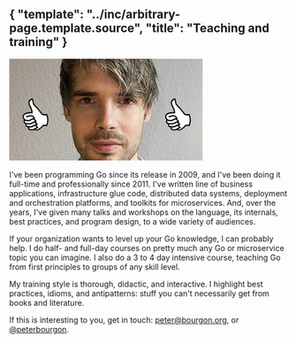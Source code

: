 {
	"template": "../inc/arbitrary-page.template.source",
    "title": "Teaching and training"
}
---
<img src="crophead.jpg" width="350" height="184" alt="My dumb cropped face" />

I've been programming Go since its release in 2009, and I've been doing it full-time and professionally since 2011.
I've written line of business applications, infrastructure glue code, distributed data systems, deployment and orchestration platforms, and toolkits for microservices.
And, over the years, I've given many talks and workshops on the language, its internals, best practices, and program design, to a wide variety of audiences.

If your organization wants to level up your Go knowledge, I can probably help.
I do half- and full-day courses on pretty much any Go or microservice topic you can imagine.
I also do a 3 to 4 day intensive course, teaching Go from first principles to groups of any skill level.

My training style is thorough, didactic, and interactive.
I highlight best practices, idioms, and antipatterns: stuff you can't necessarily get from books and literature.

If this is interesting to you, get in touch:
 <a href='ma&#105;l&#116;o&#58;pete&#114;&#64;b&#111;u%7&#50;gon&#46;o&#114;%67'>p&#101;t&#101;r&#64;bou&#114;gon&#46;org</a>, or
 [@peterbourgon](https://twitter.com/peterbourgon).
